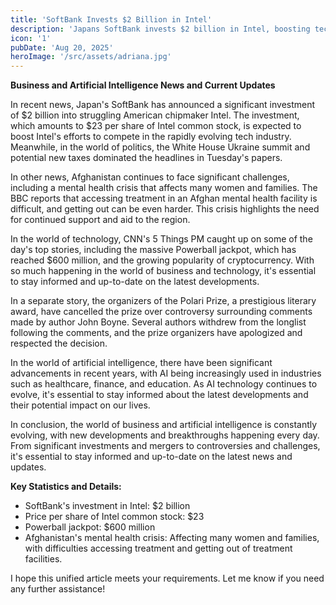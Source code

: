 ```yaml
---
title: 'SoftBank Invests $2 Billion in Intel'
description: 'Japans SoftBank invests $2 billion in Intel, boosting tech efforts.'
icon: '1'
pubDate: 'Aug 20, 2025'
heroImage: '/src/assets/adriana.jpg'
---
```


**Business and Artificial Intelligence News and Current Updates**

In recent news, Japan's SoftBank has announced a significant investment of $2 billion into struggling American chipmaker Intel. The investment, which amounts to $23 per share of Intel common stock, is expected to boost Intel's efforts to compete in the rapidly evolving tech industry. Meanwhile, in the world of politics, the White House Ukraine summit and potential new taxes dominated the headlines in Tuesday's papers.

In other news, Afghanistan continues to face significant challenges, including a mental health crisis that affects many women and families. The BBC reports that accessing treatment in an Afghan mental health facility is difficult, and getting out can be even harder. This crisis highlights the need for continued support and aid to the region.

In the world of technology, CNN's 5 Things PM caught up on some of the day's top stories, including the massive Powerball jackpot, which has reached $600 million, and the growing popularity of cryptocurrency. With so much happening in the world of business and technology, it's essential to stay informed and up-to-date on the latest developments.

In a separate story, the organizers of the Polari Prize, a prestigious literary award, have cancelled the prize over controversy surrounding comments made by author John Boyne. Several authors withdrew from the longlist following the comments, and the prize organizers have apologized and respected the decision.

In the world of artificial intelligence, there have been significant advancements in recent years, with AI being increasingly used in industries such as healthcare, finance, and education. As AI technology continues to evolve, it's essential to stay informed about the latest developments and their potential impact on our lives.

In conclusion, the world of business and artificial intelligence is constantly evolving, with new developments and breakthroughs happening every day. From significant investments and mergers to controversies and challenges, it's essential to stay informed and up-to-date on the latest news and updates.

**Key Statistics and Details:**

* SoftBank's investment in Intel: $2 billion
* Price per share of Intel common stock: $23
* Powerball jackpot: $600 million
* Afghanistan's mental health crisis: Affecting many women and families, with difficulties accessing treatment and getting out of treatment facilities.

I hope this unified article meets your requirements. Let me know if you need any further assistance!
